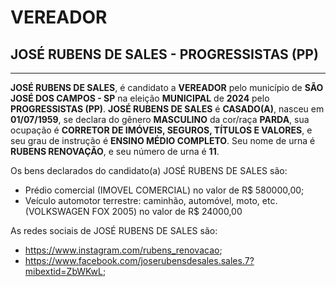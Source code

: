 # VEREADOR
## JOSÉ RUBENS DE SALES - PROGRESSISTAS (PP)
---
**JOSÉ RUBENS DE SALES**, é candidato a **VEREADOR** pelo município de **SÃO JOSÉ DOS CAMPOS - SP** na eleição **MUNICIPAL** de **2024** pelo **PROGRESSISTAS (PP)**.
**JOSÉ RUBENS DE SALES** é **CASADO(A)**, nasceu em **01/07/1959**, se declara do gênero **MASCULINO** da cor/raça **PARDA**, sua ocupação é **CORRETOR DE IMÓVEIS, SEGUROS, TÍTULOS E VALORES**, e seu grau de instrução é **ENSINO MÉDIO COMPLETO**.
Seu nome de urna é **RUBENS RENOVAÇÃO**, e seu número de urna é **11**.

Os bens declarados do candidato(a) JOSÉ RUBENS DE SALES são: 
- Prédio comercial (IMOVEL COMERCIAL) no valor de R$ 580000,00;
- Veículo automotor terrestre: caminhão, automóvel, moto, etc. (VOLKSWAGEN FOX 2005) no valor de R$ 24000,00

As redes sociais de JOSÉ RUBENS DE SALES são:
- https://www.instagram.com/rubens_renovacao;
- https://www.facebook.com/joserubensdesales.sales.7?mibextid=ZbWKwL;